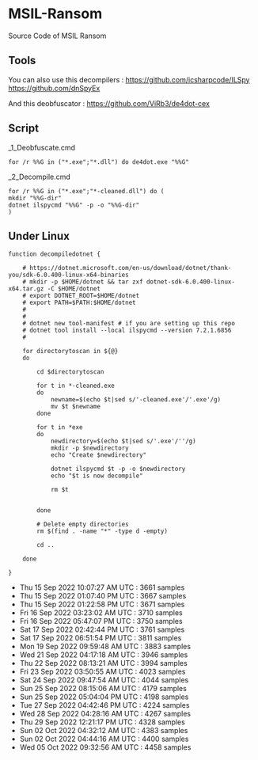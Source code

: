# MSIL-Ransom
Source Code of MSIL Ransom

## Tools


You can also use this decompilers :
https://github.com/icsharpcode/ILSpy
https://github.com/dnSpyEx

And this deobfuscator :
https://github.com/ViRb3/de4dot-cex

## Script

_1_Deobfuscate.cmd
```
for /r %%G in ("*.exe";"*.dll") do de4dot.exe "%%G"
```

_2_Decompile.cmd
```
for /r %%G in ("*.exe";"*-cleaned.dll") do (
mkdir "%%G-dir"
dotnet ilspycmd "%%G" -p -o "%%G-dir"
)
```

## Under Linux

```
function decompiledotnet {

	# https://dotnet.microsoft.com/en-us/download/dotnet/thank-you/sdk-6.0.400-linux-x64-binaries
	# mkdir -p $HOME/dotnet && tar zxf dotnet-sdk-6.0.400-linux-x64.tar.gz -C $HOME/dotnet
	# export DOTNET_ROOT=$HOME/dotnet
	# export PATH=$PATH:$HOME/dotnet
	# 
	#
	# dotnet new tool-manifest # if you are setting up this repo
	# dotnet tool install --local ilspycmd --version 7.2.1.6856
	# 

	for directorytoscan in ${@}
	do

		cd $directorytoscan

		for t in *-cleaned.exe
		do
			newname=$(echo $t|sed s/'-cleaned.exe'/'.exe'/g)
			mv $t $newname
		done

		for t in *exe
		do
			newdirectory=$(echo $t|sed s/'.exe'/''/g)
			mkdir -p $newdirectory
			echo "Create $newdirectory"

			dotnet ilspycmd $t -p -o $newdirectory
			echo "$t is now decompile"

			rm $t


		done

		# Delete empty directories
		rm $(find . -name "*" -type d -empty)

		cd ..

	done

}
```
- Thu 15 Sep 2022 10:07:27 AM UTC  :  3661 samples
- Thu 15 Sep 2022 01:07:40 PM UTC  :  3667 samples
- Thu 15 Sep 2022 01:22:58 PM UTC  :  3671 samples
- Fri 16 Sep 2022 03:23:02 AM UTC  :  3710 samples
- Fri 16 Sep 2022 05:47:07 PM UTC  :  3750 samples
- Sat 17 Sep 2022 02:42:44 PM UTC  :  3761 samples
- Sat 17 Sep 2022 06:51:54 PM UTC  :  3811 samples
- Mon 19 Sep 2022 09:59:48 AM UTC  :  3883 samples
- Wed 21 Sep 2022 04:17:18 AM UTC  :  3946 samples
- Thu 22 Sep 2022 08:13:21 AM UTC  :  3994 samples
- Fri 23 Sep 2022 03:50:55 AM UTC  :  4023 samples
- Sat 24 Sep 2022 09:47:54 AM UTC  :  4044 samples
- Sun 25 Sep 2022 08:15:06 AM UTC  :  4179 samples
- Sun 25 Sep 2022 05:04:04 PM UTC  :  4198 samples
- Tue 27 Sep 2022 04:42:46 PM UTC  :  4224 samples
- Wed 28 Sep 2022 04:28:16 AM UTC  :  4267 samples
- Thu 29 Sep 2022 12:21:17 PM UTC  :  4328 samples
- Sun 02 Oct 2022 04:32:12 AM UTC  :  4383 samples
- Sun 02 Oct 2022 04:44:16 AM UTC  :  4400 samples
- Wed 05 Oct 2022 09:32:56 AM UTC  :  4458 samples
